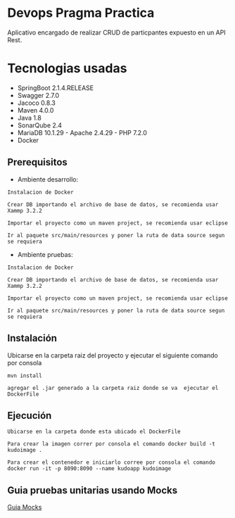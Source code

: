 # Devops Pragma Practica
Aplicativo encargado de realizar CRUD de particpantes expuesto en un API Rest.

# Tecnologias usadas
* SpringBoot 2.1.4.RELEASE
* Swagger 2.7.0
* Jacoco 0.8.3
* Maven 4.0.0
* Java 1.8
* SonarQube 2.4
* MariaDB 10.1.29 - Apache 2.4.29 - PHP 7.2.0
* Docker


## Prerequisitos
* Ambiente desarrollo:
```
Instalacion de Docker 
```
```
Crear DB importando el archivo de base de datos, se recomienda usar Xammp 3.2.2
```
```
Importar el proyecto como un maven project, se recomienda usar eclipse
```
```
Ir al paquete src/main/resources y poner la ruta de data source segun se requiera
```
* Ambiente pruebas:
```
Instalacion de Docker 
```
```
Crear DB importando el archivo de base de datos, se recomienda usar Xammp 3.2.2
```
```
Importar el proyecto como un maven project, se recomienda usar eclipse
```
```
Ir al paquete src/main/resources y poner la ruta de data source segun se requiera
```

## Instalación
Ubicarse en la carpeta raiz del proyecto y ejecutar el siguiente comando por consola
```
mvn install
```
```
agregar el .jar generado a la carpeta raiz donde se va  ejecutar el DockerFile
```
## Ejecución
```
Ubicarse en la carpeta donde esta ubicado el DockerFile
```
```
Para crear la imagen correr por consola el comando docker build -t kudoimage .
```
```
Para crear el contenedor e iniciarlo corree por consola el comando docker run -it -p 8090:8090 --name kudoapp kudoimage
```
## Guia pruebas unitarias usando Mocks

[Guia Mocks](https://drive.google.com/open?id=12XvWdjHzYEiFR9Ezb6YFfu2ztcxZGYoi)
